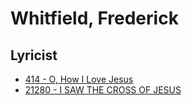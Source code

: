 # Whitfield, Frederick

## Lyricist

- [414 - O, How I Love Jesus](/hymns/414.md)
- [21280 - I SAW THE CROSS OF JESUS](/hymns/21280.md)

